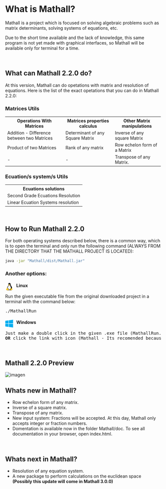 # What is Mathall?

Mathall is a project which is focused on solving algebraic problems such as matrix determinants, solving systems of equations, etc. 

Due to the short time available and the lack of knowledge, this same program is not yet made with graphical interfaces, so Mathall will be available only for terminal for a time.

<br>

## What can Mathall 2.2.0 do?

At this version, Mathall can do opetations with matrix and resolution of equations. Here is the list of the exact opetations
that you can do in Mathall 2.2.0:

### Matrices Utils
<table>
  <tr>
    <th>Operations With Matrices</th>
    <th>Matrices properties calculus</th>
    <th>Other Matrix manipulations</th>
  </tr>
  <tr>
    <td>Addition - Difference between two Matrices</td>
    <td>Determinant of any Square Matrix</td>
     <td>Inverse of any square Matrix</td>
  </tr>
  <tr>
    <td>Product of two Matrices</td>
    <td>Rank of any matrix</td>
    <td>Row echelon form of a Matrix</td>
  </tr>
  <tr>
    <td>-</td>
    <td>-</td>
    <td>Transpose of any Matrix.</td>
  </tr>
</table>

### Ecuation/s system/s Utils
<table>
  <tr>
    <th>Ecuations solutions</th>
  </tr>
  <tr>
    <td>Second Grade Ecuations Resolution</td>  
  </tr>
  <tr> 
    <td>Linear Ecuation Systems resolution</td>
  </tr>
</table>
<br>


## How to Run Mathall 2.2.0
For both operating systems described below, there is a common way, which is to open the terminal and only run the following command (ALWAYS FROM THE DIRECTORY THAT THE MATHALL PROJECT IS LOCATED):

```bash
java -jar "Mathall/dist/Mathall.jar"
```
### Another options:

#### Linux <img align="left" alt="Linux" width="26px" src="https://github.com/devicons/devicon/blob/v2.15.1/icons/linux/linux-original.svg" style="padding-right:10px;" />

Run the given executable file from the original downloaded project in a terminal with the command below:

<pre>
./MathallRun
</pre>

#### Windows <img align="left" alt="Windows" width="26px" src="https://github.com/devicons/devicon/blob/v2.15.1/icons/windows8/windows8-original.svg" style="padding-right:10px;" />

<pre>
Just make a double click in the given .exe file (MathallRun.exe) <br><b>OR</b> click the link with icon (Mathall - Its recomended because gives a better look in the Windows terminal).
</pre>

<br>

## Mathall 2.2.0 Preview
![imagen](https://user-images.githubusercontent.com/91225771/176029340-1082e20c-76e6-4193-9e2c-87e8935c13c8.png)

## Whats new in Mathall?
- Row echelon form of any matrix.
- Inverse of a square matrix.
- Transpose of any matrix.
- New input system: Fractions will be accepted. At this day, Mathall only accepts integer or fraction numbers. 
- Domentation is available now in the folder Mathall/doc. To see all documentation in your browser, open index.html.

<br>

## Whats next in Mathall?
- Resolution of any equation system.
- A new package to perform calculations on the euclidean space **(Possibly this update will come in Mathall 3.0.0)**
